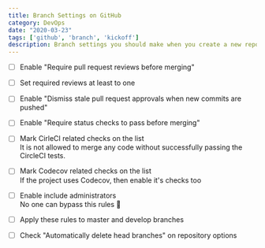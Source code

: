 ```yaml
---
title: Branch Settings on GitHub
category: DevOps
date: "2020-03-23"
tags: ['github', 'branch', 'kickoff']
description: Branch settings you should make when you create a new repository on GitHub
---
```


- [ ] Enable "Require pull request reviews before merging"

- [ ] Set required reviews at least to one

- [ ] Enable "Dismiss stale pull request approvals when new commits are pushed"

- [ ] Enable "Require status checks to pass before merging"

- [ ] Mark CirleCI related checks on the list  
It is not allowed to merge any code without successfully passing the CircleCI tests.

- [ ] Mark Codecov related checks on the list  
If the project uses Codecov, then enable it's checks too

- [ ] Enable include administrators  
No one can bypass this rules 🤝

- [ ] Apply these rules to master and develop branches

- [ ] Check "Automatically delete head branches" on repository options
